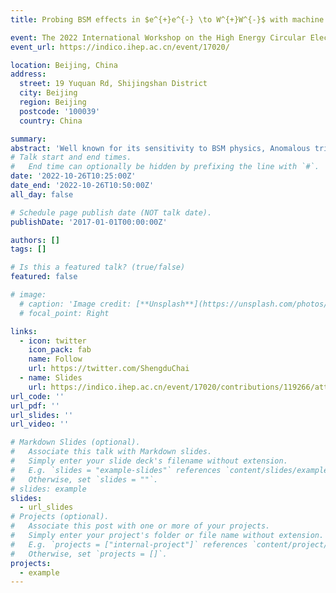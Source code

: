 ```yaml
---
title: Probing BSM effects in $e^{+}e^{-} \to W^{+}W^{-}$ with machine learning

event: The 2022 International Workshop on the High Energy Circular Electron Positron Collider
event_url: https://indico.ihep.ac.cn/event/17020/

location: Beijing, China
address:
  street: 19 Yuquan Rd, Shijingshan District
  city: Beijing
  region: Beijing
  postcode: '100039'
  country: China

summary: 
abstract: 'Well known for its sensitivity to BSM physics, Anomalous triple-gauge boson couplings (aTGC) can be applied to the process of $e^{+}e^{-} \to W^{+}W^{-}$ to probe BSM physics. The Tradition methods, optimal observable, cannot provide precise limits on BSM parameters when considering the initial state radiation and detector effect because it can’t give an unbiased central value of the parameters. In this talk, we will introduce machine learning methods that meet the precision needs of aTGC measurement at a Higgs factory. The numerical result shows that the boundary based on the Machine Learning is stronger than the optimal observable, and the central value is much closer to the ideal case, demonstrating their potential to improve the precision of BSM physics measurement on future colliders.'
# Talk start and end times.
#   End time can optionally be hidden by prefixing the line with `#`.
date: '2022-10-26T10:25:00Z'
date_end: '2022-10-26T10:50:00Z'
all_day: false

# Schedule page publish date (NOT talk date).
publishDate: '2017-01-01T00:00:00Z'

authors: []
tags: []

# Is this a featured talk? (true/false)
featured: false

# image:
  # caption: 'Image credit: [**Unsplash**](https://unsplash.com/photos/bzdhc5b3Bxs)'
  # focal_point: Right

links:
  - icon: twitter
    icon_pack: fab
    name: Follow
    url: https://twitter.com/ShengduChai
  - name: Slides
    url: https://indico.ihep.ac.cn/event/17020/contributions/119266/attachments/64351/75173/machine_learning_on_eeww_CEPC.pdf
url_code: ''
url_pdf: ''
url_slides: ''
url_video: ''

# Markdown Slides (optional).
#   Associate this talk with Markdown slides.
#   Simply enter your slide deck's filename without extension.
#   E.g. `slides = "example-slides"` references `content/slides/example-slides.md`.
#   Otherwise, set `slides = ""`.
# slides: example
slides: 
  - url_slides
# Projects (optional).
#   Associate this post with one or more of your projects.
#   Simply enter your project's folder or file name without extension.
#   E.g. `projects = ["internal-project"]` references `content/project/deep-learning/index.md`.
#   Otherwise, set `projects = []`.
projects:
  - example
---
```

